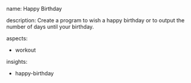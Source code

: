 name: Happy Birthday

description: Create a program to wish a happy birthday or to output the number of days until your birthday.

aspects:
  - workout

insights:
  - happy-birthday